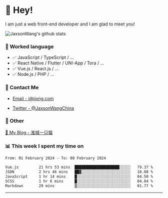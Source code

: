 # 👋 Hey!

I am just a web front-end developer and I am glad to meet you!

![JaxsonWang's github stats](https://github-readme-stats.vercel.app/api?username=JaxsonWang&&show_icons=true&&title_color=1abc9c&&icon_color=1abc9c)


### 📝 Worked language

- ✅ JavaScript / TypeScript / ...
- ✅ React Native / Flutter / UNI-App / Tora / ...
- ✅ Vue.js / React.js / ...
- ✅ Node.js / PHP / ...

### 📮 Contact Me

- [Email - i@iiong.com](mailto:i@iiong.com)

- [Twitter - @JaxsonWangChina](https://twitter.com/JaxsonWangChina)

### 🤪 Other

[📌 My Blog - 淮城一只猫](https://iiong.com)

### 📊 This week I spent my time on

<!--START_SECTION:waka-->

```txt
From: 01 February 2024 - To: 08 February 2024

Vue.js         21 hrs 53 mins  ████████████████████░░░░░   79.37 %
JSON           2 hrs 46 mins   ██▓░░░░░░░░░░░░░░░░░░░░░░   10.08 %
JavaScript     1 hr 14 mins    █░░░░░░░░░░░░░░░░░░░░░░░░   04.50 %
SCSS           1 hr 6 mins     █░░░░░░░░░░░░░░░░░░░░░░░░   04.04 %
Markdown       29 mins         ▒░░░░░░░░░░░░░░░░░░░░░░░░   01.77 %
```

<!--END_SECTION:waka-->

---
